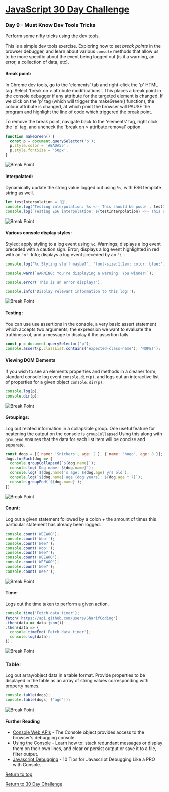 # [JavaScript 30 Day Challenge](https://javascript30.com/)

### Day 9 - Must Know Dev Tools Tricks
Perform some nifty tricks using the dev tools.

This is a simple dev tools exercise. Exploring how to set _break points_ in the browser debugger, and learn about various `console` methods that allow us to be more specific about the event being logged out (is it a warning, an error, a collection of data, etc).

#### Break point:
In Chrome dev tools, go to the 'elements' tab and right-click the 'p' HTML tag. Select 'break on > attribute modifications`. This places a break point in the console debugger if any attribute for the targeted element is changed. If we click on the 'p' tag (which will trigger the makeGreen() function), the colour attribute is changed, at which point the browser will PAUSE the program and highlight the line of code which triggered the break point.

To remove the break point, navigate back to the 'elements' tag, right click the 'p' tag, and uncheck the 'break on > attribute removal' option.
```js
function makeGreen() {
  const p = document.querySelector('p');
  p.style.color = '#BADA55';
  p.style.fontSize = '50px';
}
```
![Break Point](./img/day9ex01.png)

#### Interpolated:
Dynamically update the string value logged out using `%s`, with ES6 template string as well.
```js
let testInterpolation = '💩';
console.log('Testing interpolation: %s <-- This should be poop!', testInterpolation);
console.log(`Testing ES6 interpolation: ${testInterpolation} <-- This should be poop!`);
```
![Break Point](./img/day9ex02.png)

#### Various console display styles:
Styled; apply styling to a log event using `%c`. Warnings; displays a log event preceded with a caution sign. Error; displays a log event highlighted in red with an `'x'`. Info; displays a log event preceded by an `'i'`.
```js
console.log('%c Styling stuff maybe?', 'font-size:1.2em; color: blue;');

console.warn(`WARNING: You're displaying a warning! You winner!`);

console.error('This is an error display!');

console.info('Display relevant information to this log!');
```
![Break Point](./img/day9ex03.png)

#### Testing:
You can use use assertions in the console, a very basic assert statement which accepts two arguments; the expression we want to evaluate the truthiness of, and a message to display if the assertion fails.
```js
const p = document.querySelector('p');
console.assert(p.classList.contains('expected-class-name'), 'NOPE!');
```

#### Viewing DOM Elements
If you wish to see an elements properties and methods in a cleaner form; standard console log event `console.dir(p)`, and logs out an interactive list of properties for a given object `console.dir(p)`.
```js
console.log(p);
console.dir(p);
```
![Break Point](./img/day9ex04.png)

#### Groupings:
Log out related information in a collapsible group. One useful feature for neatening the output on the console is `groupCollapsed` Using this along with `groupEnd` ensures that the data for each list item will be concise and separate.
```js
const dogs = [{ name: 'Snickers', age: 2 }, { name: 'hugo', age: 8 }];
dogs.forEach(dog => {
  console.groupCollapsed(`${dog.name}`);
  console.log(`Dog name: ${dog.name}`);
  console.log(`${dog.name}'s age: ${dog.age} yrs old`);
  console.log(`${dog.name} age (dog years): ${dog.age * 7}`);
  console.groupEnd(`${dog.name}`);
})
```
![Break Point](./img/day9ex05.png)

#### Count:
Log out a given statement followed by a colon + the amount of times this particular statement has already been logged.
```js
console.count('WEEWOO');
console.count('Woo!');
console.count('Wee?');
console.count('Woo!');
console.count('Wee?');
console.count('WEEWOO');
console.count('WEEWOO');
console.count('Wee?');
console.count('Wee?');
```
![Break Point](./img/day9ex06.png)

#### Time:
Logs out the time taken to perform a given action.
```js
console.time('Fetch data timer');
fetch('https://api.github.com/users/SharifCoding')
.then(data => data.json())
.then(data => {
  console.timeEnd('Fetch data timer');
  console.log(data);
});
```
![Break Point](./img/day9ex07.png)

### Table:
Log out array/object data in a table format. Provide properties to be displayed in the table as an array of string values corresponding with property names.
```js
console.table(dogs);
console.table(dogs, ["age"]);
```
![Break Point](./img/day9ex08.png)

#### Further Reading
- [Console Web APIs](https://developer.mozilla.org/en-US/docs/Web/API/console) - The Console object provides access to the browser's debugging console.
- [Using the Console](https://developers.google.com/web/tools/chrome-devtools/console/) - Learn how to: stack redundant messages or display them on their own lines, and clear or persist output or save it to a file, filter output.
- [Javascript Debugging](https://medium.com/appsflyer/10-tips-for-javascript-debugging-like-a-pro-with-console-7140027eb5f6) - 10 Tips for Javascript Debugging Like a PRO with Console.

[Return to top](#javascript-30-day-challenge)

[Return to 30 Day Challenge](../README.md)
